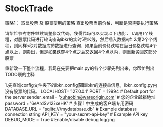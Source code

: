 # StockTrade

策略1：
取出股票 及 股票使用的策略
查出股票当前价格，判断是否需要执行策略



请帮忙参考附件继续调整修改代码，使得代码可以实现以下功能：
1.调用1个线程，对股票代码进行轮询查询ibkr的实时5秒K线，然后插入数据v库
2.第2个个线程，则同样5秒对数据库的数据进行查询，如果当前价格跌幅在当日价格跌幅4个点以上，则卖出，但是如果跌穿4个点之后又返回4个点以内，则重新买回这部分股票



重新改一下整个流程，我现在先要把main.py的各个步骤先列出来，你帮忙列出TODO项的注释

1.先查询config文件夹下的ibkr_config获取ibkr的连接串信息，ibkr_config.py内没有股票的代码。
LOCALHOST='127.0.0.1'
PORT = 19994  # Default port for the server
sender_email = 'xuhaobin@wareorigin.com'  # 您的企业邮箱地址
password = '6eArdSv123xeHK'  # 步骤 1 中生成的客户端专用密码
DATABASE_URL = "sqlite:///mydatabase.db"  # Example database connection string
API_KEY = "your-secret-api-key"  # Example API key
DEBUG_MODE = True  # Enable/disable debug logging